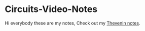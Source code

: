 # Circuits-Video-Notes
Hi everybody these are my notes,
Check out my [Thevenin notes](Thevenin_and_Norton_notes/5_Tricks_you_Need_to_Solve_Thevenin_Circuits.pdf).
